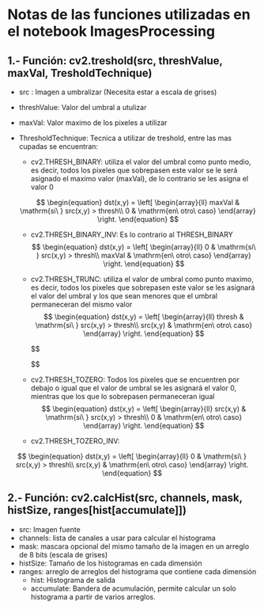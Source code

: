 # Notas de las funciones utilizadas en el notebook ImagesProcessing 

##  1.- Función: cv2.treshold(src, threshValue, maxVal, TresholdTechnique)

- src : Imagen a umbralizar (Necesita estar a escala de grises)

- threshValue: Valor del umbral a utulizar

- maxVal: Valor maximo de los pixeles a utilizar

- ThresholdTechnique: Tecnica a utilizar de treshold, entre las mas cupadas se encuentran:
	- cv2.THRESH_BINARY: utiliza el valor del umbral como punto medio, es decir, todos los pixeles que sobrepasen este valor se le será asignado el maximo valor (maxVal), de lo contrario se les asigna el valor 0 
	
	$$
	\begin{equation}    
		dst(x,y) = \left[        
		\begin{array}{ll}           
	    	maxVal  &   \mathrm{si\ } src(x,y) > thresh\\            			0   & \mathrm{en\ otro\ caso}        
	    \end{array}    
	    \right.
	\end{equation}
	$$
	
	- cv2.THRESH_BINARY_INV: Es lo contrario al THRESH_BINARY
	  $$
	  \begin{equation}    
	  	dst(x,y) = \left[        
	  	\begin{array}{ll}           
	      	0  &   \mathrm{si\ } src(x,y) > thresh\\            			maxVal   & \mathrm{en\ otro\ caso}        
	      \end{array}    
	      \right.
	  \end{equation}
	  $$
	  
	- cv2.THRESH_TRUNC: utiliza el valor de umbral como punto maximo, es decir, todos los pixeles que sobrepasen este valor se les asignará el valor del umbral y los que sean menores que el umbral permaneceran del mismo valor
	  $$
	  \begin{equation}    
	  	dst(x,y) = \left[        
	  	\begin{array}{ll}           
	      		thresh  &   \mathrm{si\ } src(x,y) > thresh\\   			src(x,y)   & \mathrm{en\ otro\ caso}        
	      \end{array}    
	      \right.
	  \end{equation}
	  $$
	  
	  $$
	  
	  $$
	
	- cv2.THRESH_TOZERO: Todos los pixeles que se encuentren por debajo o igual que el valor de umbral se les asignará el valor 0, mientras que los que lo sobrepasen permaneceran igual
	  $$
	  \begin{equation}    
	  	dst(x,y) = \left[        
	  	\begin{array}{ll}           
	      	src(x,y)  &   \mathrm{si\ } src(x,y) > thresh\\   			0   	  &   \mathrm{en\ otro\ caso}        
	      \end{array}    
	      \right.
	  \end{equation}
	  $$
	  
	- cv2.THRESH_TOZERO_INV: 


$$
\begin{equation}    
	dst(x,y) = \left[        
	\begin{array}{ll}           
    	0  			  &   \mathrm{si\ } src(x,y) > thresh\\ 
        src(x,y)	  &   \mathrm{en\ otro\ caso}        
    \end{array}    
    \right.
\end{equation}
$$

## 2.- Función: cv2.calcHist(src, channels, mask, histSize, ranges[hist[accumulate]])

- src: Imagen fuente
- channels: lista de canales a usar para calcular el histograma
- mask: mascara opcional del mismo tamaño de la imagen en un arreglo de 8 bits (escala de grises)
- histSize: Tamaño de los histogramas en cada dimensión
- ranges:  arreglo de arreglos del histograma que contiene cada dimensión
  - hist: Histograma de salida
  - accumulate: Bandera de acumulación, permite calcular un solo histograma a partir de varios arreglos.

 
